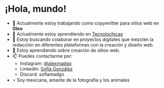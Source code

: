 
# ¡Hola, mundo!

- 🔭 Actualmente estoy trabajando como copywritter para sitios web en **Gleo**
- 🌱 Actualmente estoy aprendiendo en [Tecnolochicas](https://tecnolochicas.mx/)
- 👯 Estoy buscando colaborar en proyectos digitales que mezclen la redacción en diferentes plataformas con la creación y diseño web.
- 🤔 Estoy aprendiendo sobre creación de sitios web.
- 📫 Puedes contactarme por:
  * Instagram: [@alexmadgo](https://www.instagram.com/alexmadgo/)
  * LinkedIn: [Sofía González](https://www.linkedin.com/in/sof%C3%ADa-gonz%C3%A1lez-10b201256/)
  * Discord: sofiamadgo
- ⭐ Soy mexicana, amante de la fotografia y los animales


  

